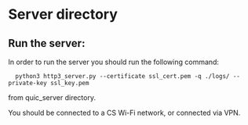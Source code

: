 # Server directory

## Run the server:


In order to run the server you should run the following command: 

```shell
  python3 http3_server.py --certificate ssl_cert.pem -q ./logs/ --private-key ssl_key.pem
  ```
from quic_server directory.  
  
You should be connected to a CS Wi-Fi network, or connected via VPN.
  
  
